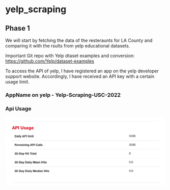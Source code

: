 # yelp_scraping

## Phase 1

We will start by fetching the data of the resteraunts for LA County and comparing it with the rsults from yelp educational datasets.

Important Git repo with Yelp dtaset examples and conversion: https://github.com/Yelp/dataset-examples


To access the API of yelp, I have registered an app on the yelp developer support website. Accordingly, I have received an API key with a certain usage limit.

### AppName on yelp - Yelp-Scraping-USC-2022

### Api Usage
![Api Usage](/images/api_usage.png)